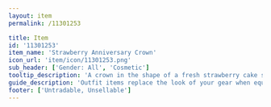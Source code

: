 ```yaml
---
layout: item
permalink: /11301253

title: Item
id: '11301253'
item_name: 'Strawberry Anniversary Crown'
icon_url: 'item/icon/11301253.png'
sub_header: ['Gender: All', 'Cosmetic']
tooltip_description: 'A crown in the shape of a fresh strawberry cake specially made for MapleStory 2''s first anniversary.'
guide_description: 'Outfit items replace the look of your gear when equipped.'
footer: ['Untradable, Unsellable']
---
```

